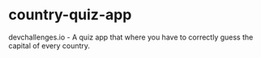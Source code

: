 # country-quiz-app
devchallenges.io - A quiz app that where you have to correctly guess the capital of every country.
